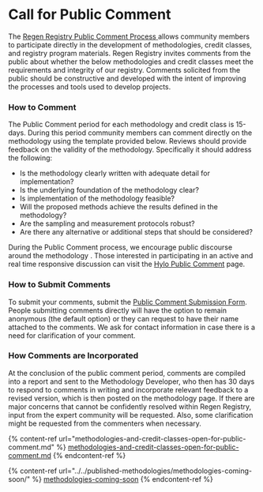 # Call for Public Comment

The [Regen Registry Public Comment Process](https://library.regen.network/v/regen-registry-program-guide/methodology-development/methodology-review-process#public-comment)[ ](https://registry.regen.network/v/regen-registry-handbook/methodology-development/methodology-review-process)allows community members to participate directly in the development of methodologies, credit classes, and registry program materials. Regen Registry invites comments from the public about whether the below methodologies and credit classes meet the requirements and integrity of our registry. Comments solicited from the public should be constructive and developed with the intent of improving the processes and tools used to develop projects.&#x20;

### How to Comment

The Public Comment period for each methodology and credit class is 15-days. During this period community members can comment directly on the methodology using the template provided below. Reviews should provide feedback on the validity of the methodology. Specifically it should address the following:

* Is the methodology clearly written with adequate detail for implementation?
* Is the underlying foundation of the methodology clear?
* Is implementation of the methodology feasible?
* Will the proposed methods achieve the results defined in the methodology?
* Are the sampling and measurement protocols robust?
* Are there any alternative or additional steps that should be considered?

During the Public Comment process, we encourage public discourse around the methodology . Those interested in participating in an active and real time responsive discussion can visit the [Hylo Public Comment](https://www.hylo.com/groups/regen-registry-public-comment/join/G549Lq59PT) page.

### How to Submit Comments

To submit your comments, submit the [Public Comment Submission Form](https://airtable.com/shrHn8lLVSSftTQP6). People submitting comments directly will have the option to remain anonymous (the default option) or they can request to have their name attached to the comments. We ask for contact information in case there is a need for clarification of your comment.

### How Comments are Incorporated

At the conclusion of the public comment period, comments are compiled into a report and sent to the Methodology Developer, who then has 30 days to respond to comments in writing and incorporate relevant feedback to a revised version, which is then posted on the methodology page.  If there are major concerns that cannot be confidently resolved within Regen Registry, input from the expert community will be requested. Also, some clarification might be requested from the commenters when necessary.

{% content-ref url="methodologies-and-credit-classes-open-for-public-comment.md" %}
[methodologies-and-credit-classes-open-for-public-comment.md](methodologies-and-credit-classes-open-for-public-comment.md)
{% endcontent-ref %}

{% content-ref url="../../published-methodologies/methodologies-coming-soon/" %}
[methodologies-coming-soon](../../published-methodologies/methodologies-coming-soon/)
{% endcontent-ref %}
